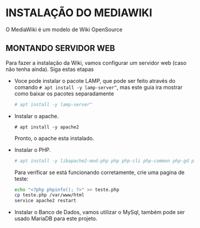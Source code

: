 # INSTALAÇÃO DO MEDIAWIKI

O MediaWiki é um modelo de Wiki OpenSource

## MONTANDO SERVIDOR WEB

Para fazer a instalação da Wiki, vamos configurar um servidor web (caso não tenha ainda). Siga estas etapas  

- Voce pode instalar o pacote LAMP, que  pode ser feito através do comando `# apt install -y lamp-server^`, mas este guia ira mostrar como baixar os pacotes separadamente
  ```bash
  # apt install -y lamp-server^
  ```
- Instalar o apache.  
  ```
  # apt install -y apache2
  ```
  Pronto, o apache esta instalado.  

- Instalar o PHP.    
  ```bash
  # apt install -y libapache2-mod-php php php-cli php-common php-gd php-intl php-mbstring php-pear php-xml php-zip
  ```
  Para verificar se está funcionando corretamente, crie uma pagina de teste:  
  ```bash
  echo "<?php phpinfo(); ?>" >> teste.php
  cp teste.php /var/www/html
  service apache2 restart
  ```

- Instalar o Banco de Dados, vamos utilizar o MySql, também pode ser usado MariaDB para este projeto.  
